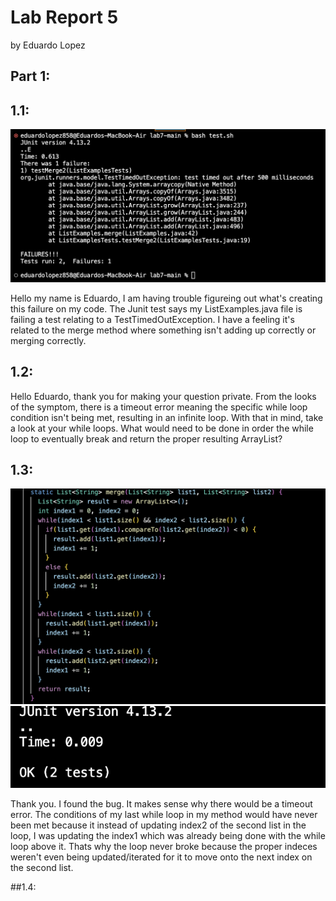 # **Lab Report 5**
by Eduardo Lopez

## Part 1:
## 1.1: 
![Image](image1.1.png)

Hello my name is Eduardo, I am having trouble figureing out what's creating this failure on my code. The Junit test says my ListExamples.java file is failing a test relating to a TestTimedOutException. I have a feeling it's related to the merge method where something isn't adding up correctly or merging correctly.

## 1.2:
Hello Eduardo, thank you for making your question private. From the looks of the symptom, there is a timeout error meaning the specific while loop condition isn't being met, resulting in an infinite loop. With that in mind, take a look at your while loops. What would need to be done in order the while loop to eventually break and return the proper resulting ArrayList?

## 1.3:
![Image](image1.2.png)
![Image](image1.3.png)

Thank you. I found the bug. It makes sense why there would be a timeout error. The conditions of my last while loop in my method would have never been met because it instead of updating index2 of the second list in the loop, I was updating the index1 which was already being done with the while loop above it. Thats why the loop never broke because the proper indeces weren't even being updated/iterated for it to move onto the next index on the second list. 

##1.4:
